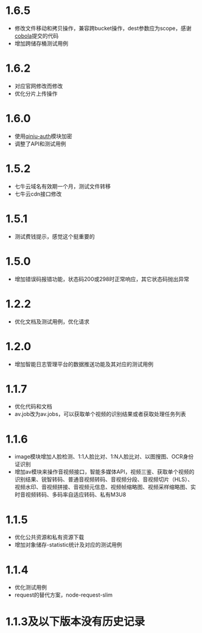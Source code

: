 1.6.5
===============
 
- 修改文件移动和拷贝操作，兼容跨bucket操作，dest参数应为scope，感谢[cobola](https://github.com/cobola)提交的代码
- 增加跨储存桶测试用例

1.6.2
===============
 
- 对应官网修改而修改
- 优化分片上传操作

1.6.0
===============
 
- 使用[qiniu-auth](https://github.com/SunGg12138/qiniu-auth)模块加密
- 调整了API和测试用例

1.5.2
===============
 
- 七牛云域名有效期一个月，测试文件转移
- 七牛云cdn接口修改

1.5.1
===============
 
- 测试费钱提示，感觉这个挺重要的

1.5.0
===============
 
- 增加错误码报错功能，状态码200或298时正常响应，其它状态码抛出异常

1.2.2
===============
 
- 优化文档及测试用例，优化请求

1.2.0
===============
 
- 增加智能日志管理平台的数据推送功能及其对应的测试用例

1.1.7
===============

- 优化代码和文档
- av.job改为av.jobs，可以获取单个视频的识别结果或者获取处理任务列表

1.1.6
===============

- image模块增加人脸检测、1:1人脸比对、1:N人脸比对、以图搜图、OCR身份证识别
- 增加av模块来操作音视频接口，智能多媒体API，视频三鉴、获取单个视频的识别结果、锐智转码、普通音视频转码、音视频分段、音视频切片（HLS）、视频水印、音视频拼接、音视频元信息、视频帧缩略图、视频采样缩略图、实时音视频转码、多码率自适应转码、私有M3U8

1.1.5
===============

- 优化公共资源和私有资源下载
- 增加对象储存-statistic统计及对应的测试用例

1.1.4
===============

- 优化测试用例
- request的替代方案，node-request-slim

1.1.3及以下版本没有历史记录
========================